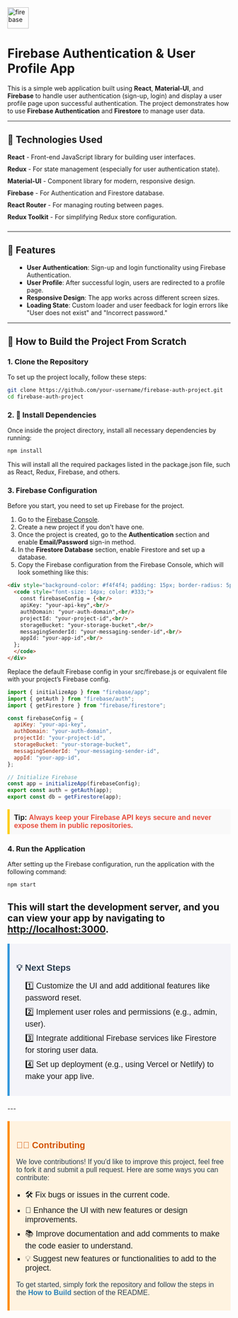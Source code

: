 <img width="48" height="48" src="https://img.icons8.com/color/48/firebase.png" alt="firebase"/> 
<h1>Firebase Authentication & User Profile App</h1>

This is a simple web application built using **React**, **Material-UI**, and **Firebase** to handle user authentication (sign-up, login) and display a user profile page upon successful authentication. The project demonstrates how to use **Firebase Authentication** and **Firestore** to manage user data.

---

## 🔧 **Technologies Used**

<div style="display: flex; flex-wrap: wrap;">
  <div style="margin-right: 20px; margin-bottom: 10px;">
    <strong>React</strong> - Front-end JavaScript library for building user interfaces.
  </div>
  <div style="margin-right: 20px; margin-bottom: 10px;">
    <strong>Redux</strong> - For state management (especially for user authentication state).
  </div>
  <div style="margin-right: 20px; margin-bottom: 10px;">
    <strong>Material-UI</strong> - Component library for modern, responsive design.
  </div>
  <div style="margin-right: 20px; margin-bottom: 10px;">
    <strong>Firebase</strong> - For Authentication and Firestore database.
  </div>
  <div style="margin-right: 20px; margin-bottom: 10px;">
    <strong>React Router</strong> - For managing routing between pages.
  </div>
  <div style="margin-right: 20px; margin-bottom: 10px;">
    <strong>Redux Toolkit</strong> - For simplifying Redux store configuration.
  </div>
</div>

---

## 📝 **Features**

<ul style="list-style-type: square; margin-left: 20px;">
  <li><strong>User Authentication</strong>: Sign-up and login functionality using Firebase Authentication.</li>
  <li><strong>User Profile</strong>: After successful login, users are redirected to a profile page.</li>
  <li><strong>Responsive Design</strong>: The app works across different screen sizes.</li>
  <li><strong>Loading State</strong>: Custom loader and user feedback for login errors like "User does not exist" and "Incorrect password."</li>
</ul>

---

## 🔧 **How to Build the Project From Scratch**

### 1. Clone the Repository
To set up the project locally, follow these steps:

```bash
git clone https://github.com/your-username/firebase-auth-project.git
cd firebase-auth-project
```

### 2. 🔧 Install Dependencies
Once inside the project directory, install all necessary dependencies by running:
```bash
npm install
```
This will install all the required packages listed in the package.json file, such as React, Redux, Firebase, and others.

### 3. Firebase Configuration

Before you start, you need to set up Firebase for the project.

1. Go to the [Firebase Console](https://console.firebase.google.com/).
2. Create a new project if you don't have one.
3. Once the project is created, go to the **Authentication** section and enable **Email/Password** sign-in method.
4. In the **Firestore Database** section, enable Firestore and set up a database.
5. Copy the Firebase configuration from the Firebase Console, which will look something like this:

```html
<div style="background-color: #f4f4f4; padding: 15px; border-radius: 5px; margin: 10px 0; font-family: 'Courier New', Courier, monospace;">
  <code style="font-size: 14px; color: #333;">
    const firebaseConfig = {<br/>
    apiKey: "your-api-key",<br/>
    authDomain: "your-auth-domain",<br/>
    projectId: "your-project-id",<br/>
    storageBucket: "your-storage-bucket",<br/>
    messagingSenderId: "your-messaging-sender-id",<br/>
    appId: "your-app-id",<br/>
  };
  </code>
</div>
```
Replace the default Firebase config in your src/firebase.js or equivalent file with your project’s Firebase config.
```js
import { initializeApp } from "firebase/app";
import { getAuth } from "firebase/auth";
import { getFirestore } from "firebase/firestore";

const firebaseConfig = {
  apiKey: "your-api-key",
  authDomain: "your-auth-domain",
  projectId: "your-project-id",
  storageBucket: "your-storage-bucket",
  messagingSenderId: "your-messaging-sender-id",
  appId: "your-app-id",
};

// Initialize Firebase
const app = initializeApp(firebaseConfig);
export const auth = getAuth(app);
export const db = getFirestore(app);
```
<div style="background-color: #f9f9f9; border-left: 5px solid #ffcc00; padding: 10px; margin: 20px 0; font-family: 'Arial', sans-serif; font-size: 16px;">
  <strong>Tip:</strong> <span style="font-weight: bold; color: #e74c3c;">Always keep your Firebase API keys secure and never expose them in public repositories.</span>
</div>

###  4. Run the Application
After setting up the Firebase configuration, run the application with the following command:
```bash
npm start
```
This will start the development server, and you can view your app by navigating to [http://localhost:3000](http://localhost:3000).
---
<div style="background-color: #f4f4f9; border-left: 5px solid #3498db; padding: 15px; margin: 20px 0; font-family: 'Arial', sans-serif; font-size: 18px;">
  <h2 style="font-size: 20px; color: #2c3e50;">💡 Next Steps</h2>
  <ul style="list-style-type: none; padding-left: 20px; margin-top: 10px;">
    <li style="margin-bottom: 8px;">1️⃣ Customize the UI and add additional features like password reset.</li>
    <li style="margin-bottom: 8px;">2️⃣ Implement user roles and permissions (e.g., admin, user).</li>
    <li style="margin-bottom: 8px;">3️⃣ Integrate additional Firebase services like Firestore for storing user data.</li>
    <li style="margin-bottom: 8px;">4️⃣ Set up deployment (e.g., using Vercel or Netlify) to make your app live.</li>
  </ul>
</div>
---
<div style="background-color: #fff3e0; border-left: 5px solid #ff8c00; padding: 15px; margin: 20px 0; font-family: 'Arial', sans-serif; font-size: 18px;">
  <h2 style="font-size: 20px; color: #d35400;">👨‍💻 Contributing</h2>
  <p style="color: #2c3e50; font-size: 16px; margin-top: 10px;">We love contributions! If you'd like to improve this project, feel free to fork it and submit a pull request. Here are some ways you can contribute:</p>
  <ul style="list-style-type: square; padding-left: 20px; margin-top: 10px;">
    <li style="margin-bottom: 8px;">🛠️ Fix bugs or issues in the current code.</li>
    <li style="margin-bottom: 8px;">🎨 Enhance the UI with new features or design improvements.</li>
    <li style="margin-bottom: 8px;">📚 Improve documentation and add comments to make the code easier to understand.</li>
    <li style="margin-bottom: 8px;">💡 Suggest new features or functionalities to add to the project.</li>
  </ul>
  <p style="color: #2c3e50; font-size: 16px; margin-top: 10px;">To get started, simply fork the repository and follow the steps in the <strong style="color: #2980b9;">How to Build</strong> section of the README.</p>
</div>
